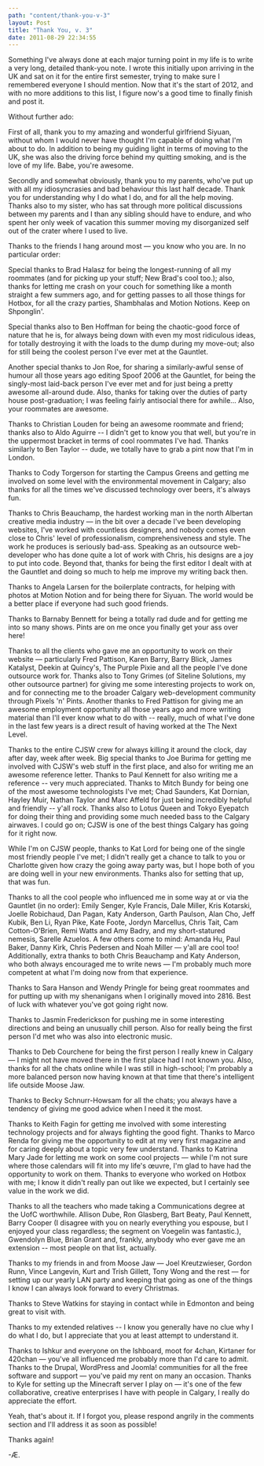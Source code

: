 ```yaml
---
path: "content/thank-you-v-3"
layout: Post
title: "Thank You, v. 3"
date: 2011-08-29 22:34:55
---
```


Something I've always done at each major turning point in my life is to write a very long, detailed thank-you note. I wrote this initially upon arriving in the UK and sat on it for the entire first semester, trying to make sure I remembered everyone I should mention. Now that it's the start of 2012, and with no more additions to this list, I figure now's a good time to finally finish and post it.

Without further ado:

First of all, thank you to my amazing and wonderful girlfriend Siyuan, without whom I would never have thought I'm capable of doing what I'm about to do. In addition to being my guiding light in terms of moving to the UK, she was also the driving force behind my quitting smoking, and is the love of my life. Babe, you're awesome.

Secondly and somewhat obviously, thank you to my parents, who've put up with all my idiosyncrasies and bad behaviour this last half decade. Thank you for understanding why I do what I do, and for all the help moving. Thanks also to my sister, who has sat through more political discussions between my parents and I than any sibling should have to endure, and who spent her only week of vacation this summer moving my disorganized self out of the crater where I used to live. 

Thanks to the friends I hang around most — you know who you are. In no particular order: 

Special thanks to Brad Halasz for being the longest-running of all my roommates (and for picking up your stuff; New Brad's cool too.); also, thanks for letting me crash on your couch for something like a month straight a few summers ago, and for getting passes to all those things for Hotbox, for all the crazy parties, Shambhalas and Motion Notions. Keep on Shponglin'.

Special thanks also to Ben Hoffman for being the chaotic-good force of nature that he is, for always being down with even my most ridiculous ideas, for totally destroying it with the loads to the dump during my move-out; also for still being the coolest person I've ever met at the Gauntlet. 

Another special thanks to Jon Roe, for sharing a similarly-awful sense of humour all those years ago editing Spoof 2006 at the Gauntlet, for being the singly-most laid-back person I've ever met and for just being a pretty awesome all-around dude. Also, thanks for taking over the duties of party house post-graduation; I was feeling fairly antisocial there for awhile... Also, your roommates are awesome.

Thanks to Christian Louden for being an awesome roommate and friend; thanks also to Aldo Aguirre -- I didn't get to know you that well, but you're in the uppermost bracket in terms of cool roommates I've had. Thanks similarly to Ben Taylor -- dude, we totally have to grab a pint now that I'm in London.

Thanks to Cody Torgerson for starting the Campus Greens and getting me involved on some level with the environmental movement in Calgary; also thanks for all the times we've discussed technology over beers, it's always fun.

Thanks to Chris Beauchamp, the hardest working man in the north Albertan creative media industry — in the bit over a decade I've been developing websites, I've worked with countless designers, and nobody comes even close to Chris' level of professionalism, comprehensiveness and style. The work he produces is seriously bad-ass. Speaking as an outsource web-developer who has done quite a lot of work with Chris, his designs are a joy to put into code. Beyond that, thanks for being the first editor I dealt with at the Gauntlet and doing so much to help me improve my writing back then.

Thanks to Angela Larsen for the boilerplate contracts, for helping with photos at Motion Notion and for being there for Siyuan. The world would be a better place if everyone had such good friends.

Thanks to Barnaby Bennett for being a totally rad dude and for getting me into so many shows. Pints are on me once you finally get your ass over here!

Thanks to all the clients who gave me an opportunity to work on their website — particularly Fred Pattison, Karen Barry, Barry Blick, James Katalyst, Deekin at Quincy's, The Purple Pixie and all the people I've done outsource work for. Thanks also to Tony Grimes (of Siteline Solutions, my other outsource partner) for giving me some interesting projects to work on, and for connecting me to the broader Calgary web-development community through Pixels 'n' Pints. Another thanks to Fred Pattison for giving me an awesome employment opportunity all those years ago and more writing material than I'll ever know what to do with -- really, much of what I've done in the last few years is a direct result of having worked at the The Next Level. 

Thanks to the entire CJSW crew for always killing it around the clock, day after day, week after week. Big special thanks to Joe Burima for getting me involved with CJSW's web stuff in the first place, and also for writing me an awesome reference letter. Thanks to Paul Kennett for also writing me a reference -- very much appreciated. Thanks to Mitch Bundy for being one of the most awesome technologists I've met; Chad Saunders, Kat Dornian, Hayley Muir, Nathan Taylor and Marc Affeld for just being incredibly helpful and friendly -- y'all rock. Thanks also to Lotus Queen and Tokyo Eyepatch for doing their thing and providing some much needed bass to the Calgary airwaves. I could go on; CJSW is one of the best things Calgary has going for it right now.

While I'm on CJSW people, thanks to Kat Lord for being one of the single most friendly people I've met; I didn't really get a chance to talk to you or Charlotte given how crazy the going away party was, but I hope both of you are doing well in your new environments. Thanks also for setting that up, that was fun.

Thanks to all the cool people who influenced me in some way at or via the Gauntlet (in no order): Emily Senger, Kyle Francis, Dale Miller, Kris Kotarski, Joelle Robichaud, Dan Pagan, Katy Anderson, Garth Paulson, Alan Cho, Jeff Kubik, Ben Li, Ryan Pike, Kate Foote, Jordyn Marcellus, Chris Tait, Cam Cotton-O'Brien, Remi Watts and Amy Badry, and my short-statured nemesis, Sarelle Azuelos. A few others come to mind: Amanda Hu, Paul Baker, Danny Kirk, Chris Pedersen and Noah Miller — y'all are cool too! Additionally, extra thanks to both Chris Beauchamp and Katy Anderson, who both always encouraged me to write news — I'm probably much more competent at what I'm doing now from that experience.

Thanks to Sara Hanson and Wendy Pringle for being great roommates and for putting up with my shenanigans when I originally moved into 2816. Best of luck with whatever you've got going right now.

Thanks to Jasmin Frederickson for pushing me in some interesting directions and being an unusually chill person. Also for really being the first person I'd met who was also into electronic music. 

Thanks to Deb Courchene for being the first person I really knew in Calgary — I might not have moved there in the first place had I not known you. Also, thanks for all the chats online while I was still in high-school; I'm probably a more balanced person now having known at that time that there's intelligent life outside Moose Jaw.

Thanks to Becky Schnurr-Howsam for all the chats; you always have a tendency of giving me good advice when I need it the most. 

Thanks to Keith Fagin for getting me involved with some interesting technology projects and for always fighting the good fight. Thanks to Marco Renda for giving me the opportunity to edit at my very first magazine and for caring deeply about a topic very few understand. Thanks to Katrina Mary Jade for letting me work on some cool projects — while I'm not sure where those calendars will fit into my life's œuvre, I'm glad to have had the opportunity to work on them. Thanks to everyone who worked on Hotbox with me; I know it didn't really pan out like we expected, but I certainly see value in the work we did.

Thanks to all the teachers who made taking a Communications degree at the UofC worthwhile. Allison Dube, Ron Glasberg, Bart Beaty, Paul Kennett, Barry Cooper (I disagree with you on nearly everything you espouse, but I enjoyed your class regardless; the segment on Voegelin was fantastic.), Gwendolyn Blue, Brian Grant and, frankly, anybody who ever gave me an extension -- most people on that list, actually. 

Thanks to my friends in and from Moose Jaw — Joel Kreutzwieser, Gordon Runn, Vince Langevin, Kurt and Trish Gillett, Tony Wong and the rest — for setting up our yearly LAN party and keeping that going as one of the things I know I can always look forward to every Christmas. 

Thanks to Steve Watkins for staying in contact while in Edmonton and being great to visit with.

Thanks to my extended relatives -- I know you generally have no clue why I do what I do, but I appreciate that you at least attempt to understand it.

Thanks to Ishkur and everyone on the Ishboard, moot for 4chan, Kirtaner for 420chan — you've all influenced me probably more than I'd care to admit. Thanks to the Drupal, WordPress and Joomla! communities for all the free software and support — you've paid my rent on many an occasion. Thanks to Kyle for setting up the Minecraft server I play on — it's one of the few collaborative, creative enterprises I have with people in Calgary, I really do appreciate the effort.

Yeah, that's about it. If I forgot you, please respond angrily in the comments section and I'll address it as soon as possible!

Thanks again!

-Æ.